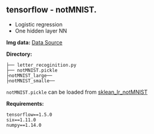 ## tensorflow - notMNIST.  

* Logistic regression  
* One hidden layer NN 

**Img data:** <a href='http://yaroslavvb.com/upload/notMNIST/'>Data Source</a>  

**Directory:**

	├── letter_recoginition.py  
	├── notMNIST.pickle  
	├notMNIST_large──   
	├notMNIST_smalle──
	
`notMNIST.pickle` can be loaded from <a href='https://github.com/jlinbb/sklean_lr_notMNIST'>sklean_lr_notMNIST</a>

	
**Requirements:**

	tensorflow==1.5.0
	six==1.11.0
	numpy==1.14.0

